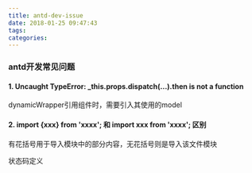 ```yaml
---
title: antd-dev-issue
date: 2018-01-25 09:47:43
tags:
categories:
---
```


### antd开发常见问题
#### 1. Uncaught TypeError: \_this.props.dispatch(...).then is not a function
dynamicWrapper引用组件时，需要引入其使用的model

#### 2. import {xxx} from 'xxxx'; 和 import xxx from 'xxxx'; 区别
有花括号用于导入模块中的部分内容，无花括号则是导入该文件模块


状态码定义